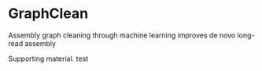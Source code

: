 # GraphClean
Assembly graph cleaning through machine learning improves de novo long-read assembly

Supporting material.
test
